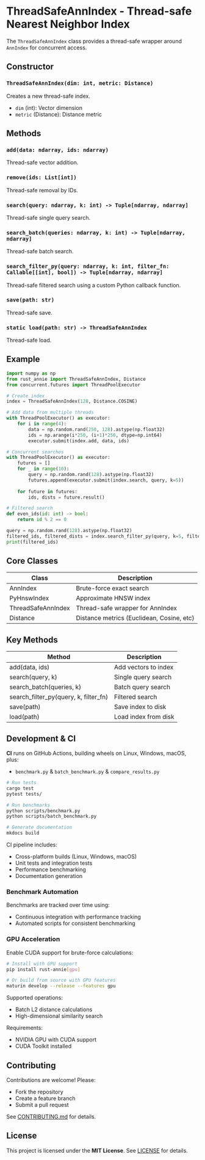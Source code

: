 # ThreadSafeAnnIndex - Thread-safe Nearest Neighbor Index

The `ThreadSafeAnnIndex` class provides a thread-safe wrapper around `AnnIndex` for concurrent access.

## Constructor

### `ThreadSafeAnnIndex(dim: int, metric: Distance)`
Creates a new thread-safe index.

- `dim` (int): Vector dimension
- `metric` (Distance): Distance metric

## Methods

### `add(data: ndarray, ids: ndarray)`
Thread-safe vector addition.

### `remove(ids: List[int])`
Thread-safe removal by IDs.

### `search(query: ndarray, k: int) -> Tuple[ndarray, ndarray]`
Thread-safe single query search.

### `search_batch(queries: ndarray, k: int) -> Tuple[ndarray, ndarray]`
Thread-safe batch search.

### `search_filter_py(query: ndarray, k: int, filter_fn: Callable[[int], bool]) -> Tuple[ndarray, ndarray]`
Thread-safe filtered search using a custom Python callback function.

### `save(path: str)`
Thread-safe save.

### `static load(path: str) -> ThreadSafeAnnIndex`
Thread-safe load.

## Example
```python
import numpy as np
from rust_annie import ThreadSafeAnnIndex, Distance
from concurrent.futures import ThreadPoolExecutor

# Create index
index = ThreadSafeAnnIndex(128, Distance.COSINE)

# Add data from multiple threads
with ThreadPoolExecutor() as executor:
    for i in range(4):
        data = np.random.rand(250, 128).astype(np.float32)
        ids = np.arange(i*250, (i+1)*250, dtype=np.int64)
        executor.submit(index.add, data, ids)

# Concurrent searches
with ThreadPoolExecutor() as executor:
    futures = []
    for _ in range(10):
        query = np.random.rand(128).astype(np.float32)
        futures.append(executor.submit(index.search, query, k=5))
    
    for future in futures:
        ids, dists = future.result()

# Filtered search
def even_ids(id: int) -> bool:
    return id % 2 == 0

query = np.random.rand(128).astype(np.float32)
filtered_ids, filtered_dists = index.search_filter_py(query, k=5, filter_fn=even_ids)
print(filtered_ids)
```

## Core Classes

| Class              | Description                                |
| ------------------ | ------------------------------------------ |
| AnnIndex	         | Brute-force exact search                   |
| PyHnswIndex	     | Approximate HNSW index                     |
| ThreadSafeAnnIndex | Thread-safe wrapper for AnnIndex           |
| Distance           | Distance metrics (Euclidean, Cosine, etc)  |

## Key Methods

| Method                                | Description                                | 
| ------------------------------------- | ------------------------------------------ |
| add(data, ids)	                    | Add vectors to index                       | 
| search(query, k)	                    | Single query search                        | 
| search_batch(queries, k)              | Batch query search                         | 
| search_filter_py(query, k, filter_fn) | Filtered search                            | 
| save(path)                            | Save index to disk                         | 
| load(path)                            | Load index from disk                       | 

## Development & CI

**CI** runs on GitHub Actions, building wheels on Linux, Windows, macOS, plus:

- `benchmark.py` & `batch_benchmark.py` & `compare_results.py`

```bash
# Run tests
cargo test
pytest tests/

# Run benchmarks
python scripts/benchmark.py
python scripts/batch_benchmark.py

# Generate documentation
mkdocs build
```

CI pipeline includes:
  - Cross-platform builds (Linux, Windows, macOS)
  - Unit tests and integration tests
  - Performance benchmarking
  - Documentation generation

### Benchmark Automation

Benchmarks are tracked over time using:

- Continuous integration with performance tracking
- Automated scripts for consistent benchmarking

### GPU Acceleration

Enable CUDA support for brute-force calculations:

```bash
# Install with GPU support
pip install rust-annie[gpu]

# Or build from source with GPU features
maturin develop --release --features gpu
```

Supported operations:
  - Batch L2 distance calculations
  - High-dimensional similarity search

Requirements:
  - NVIDIA GPU with CUDA support
  - CUDA Toolkit installed

## Contributing

Contributions are welcome! Please:

- Fork the repository
- Create a feature branch
- Submit a pull request

See [CONTRIBUTING.md](./CONTRIBUTING.md) for details.

## License

This project is licensed under the **MIT License**. See [LICENSE](./LICENSE) for details.